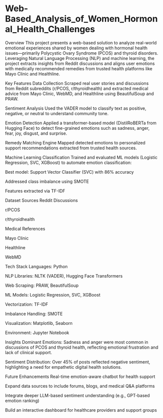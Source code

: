 # Web-Based_Analysis_of_Women_Hormonal_Health_Challenges
Overview
This project presents a web-based solution to analyze real-world emotional experiences shared by women dealing with hormonal health issues—primarily Polycystic Ovary Syndrome (PCOS) and thyroid disorders. Leveraging Natural Language Processing (NLP) and machine learning, the project extracts insights from Reddit discussions and aligns user emotions with medically recommended remedies from trusted health platforms like Mayo Clinic and Healthline.

Key Features
Data Collection
Scraped real user stories and discussions from Reddit subreddits (r/PCOS, r/thyroidhealth) and extracted medical advice from Mayo Clinic, WebMD, and Healthline using BeautifulSoup and PRAW.

Sentiment Analysis
Used the VADER model to classify text as positive, negative, or neutral to understand community tone.

Emotion Detection
Applied a transformer-based model (DistilRoBERTa from Hugging Face) to detect fine-grained emotions such as sadness, anger, fear, joy, disgust, and surprise.

Remedy Matching Engine
Mapped detected emotions to personalized support recommendations extracted from trusted health sources.

Machine Learning Classification
Trained and evaluated ML models (Logistic Regression, SVC, XGBoost) to automate emotion classification:

Best model: Support Vector Classifier (SVC) with 86% accuracy

Addressed class imbalance using SMOTE

Features extracted via TF-IDF

Dataset Sources
Reddit Discussions

r/PCOS

r/thyroidhealth

Medical References

Mayo Clinic

Healthline

WebMD

Tech Stack
Languages: Python

NLP Libraries: NLTK (VADER), Hugging Face Transformers

Web Scraping: PRAW, BeautifulSoup

ML Models: Logistic Regression, SVC, XGBoost

Vectorization: TF-IDF

Imbalance Handling: SMOTE

Visualization: Matplotlib, Seaborn

Environment: Jupyter Notebook

Insights
Dominant Emotions: Sadness and anger were most common in discussions of PCOS and thyroid health, reflecting emotional frustration and lack of clinical support.

Sentiment Distribution: Over 45% of posts reflected negative sentiment, highlighting a need for empathetic digital health solutions.

Future Enhancements
Real-time emotion-aware chatbot for health support

Expand data sources to include forums, blogs, and medical Q&A platforms

Integrate deeper LLM-based sentiment understanding (e.g., GPT-based emotion ranking)

Build an interactive dashboard for healthcare providers and support groups
